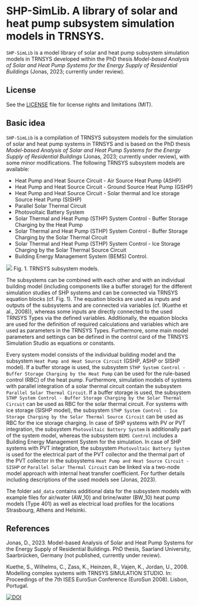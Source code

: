 # SHP-SimLib. A library of solar and heat pump subsystem simulation models in TRNSYS.

`SHP-SimLib` is a model library of solar and heat pump subsystem simulation models in TRNSYS developed within the PhD thesis *Model-based Analysis of Solar and Heat Pump Systems for the Energy Supply of Residential Buildings* (Jonas, 2023; currently under review).

## License
See the [LICENSE](LICENSE) file for license rights and limitations (MIT).

## Basic idea
`SHP-SimLib` is a compilation of TRNSYS subsystem models for the simulation of solar and heat pump systems in TRNSYS and is based on the PhD thesis *Model-based Analysis of Solar and Heat Pump Systems for the Energy Supply of Residential Buildings* (Jonas, 2023; currently under review), with some minor modifications. 
The following TRNSYS subsystem models are available:
* Heat Pump and Heat Source Circuit - Air Source Heat Pump (ASHP)
* Heat Pump and Heat Source Circuit - Ground Source Heat Pump (GSHP)
* Heat Pump and Heat Source Circuit - Solar thermal and Ice storage Source Heat Pump (SISHP) 
* Parallel Solar Thermal Circuit
* Photovoltaic Battery System
* Solar Thermal and Heat Pump (STHP) System Control - Buffer Storage Charging by the Heat Pump 
* Solar Thermal and Heat Pump (STHP) System Control - Buffer Storage Charging by the Solar Thermal Circuit 
* Solar Thermal and Heat Pump (STHP) System Control - Ice Storage Charging by the Solar Thermal Source Circuit
* Building Energy Management System (BEMS) Control.


![](Figures/TRNSYS_Model.png) 
Fig. 1. TRNSYS subsystem models. 

The subsystems can be combined with each other and with an individual building model (including components like a buffer storage) for the different simulation studies of SHP systems and can be connected via TRNSYS equation blocks (cf. Fig. 1). The equation blocks are used as inputs and outputs of the subsystems and are connected via variables (cf. (Kuethe et al., 2008)), whereas some inputs are directly connected to the used TRNSYS Types via the defined variables. Additionally, the equation blocks are used for the definition of required calculations and variables which are used as parameters in the TRNSYS Types. Furthermore, some main model parameters and settings can be defined in the control card of the TRNSYS Simulation Studio as equations or constants.

Every system model consists of the individual building model and the subsystem `Heat Pump and Heat Source Circuit` (GSHP, ASHP or SISHP model). If a buffer storage is used, the subsystem `STHP System Control - Buffer Storage Charging by the Heat Pump` can be used for the rule-based control (RBC) of the heat pump. Furthermore, simulation models of systems with parallel integration of a solar thermal circuit contain the subsystem `Parallel Solar Thermal Circuit`. If a buffer storage is used, the subsystem `STHP System Control - Buffer Storage Charging by the Solar Thermal Circuit` can be used as RBC for the solar thermal circuit. For systems with ice storage (SISHP model), the subsystem `STHP System Control - Ice Storage Charging by the Solar Thermal Source Circuit` can be used as RBC for the ice storage charging. In case of SHP systems with PV or PVT integration, the subsystem `Photovoltaic Battery System` is additionally part of the system model, whereas the subsystem `BEMS Control` includes a Building Energy Management System for the simulation. In case of SHP systems with PVT integration, the subsystem `Photovoltaic Battery System` is used for the electrical part of the PVT collector and the thermal part of the PVT collector in the subsystems `Heat Pump and Heat Source Circuit - SISHP` or `Parallel Solar Thermal Circuit` can be linked via a two-node model approach with internal heat transfer coefficient. For further details including descriptions of the used models see (Jonas, 2023).

The folder `add_data` contains additional data for the subsystem models with example files for air/water (AW_10) and brine/water (BW_10) heat pump models (Type 401) as well as electrical load profiles for the locations Strasbourg, Athens and Helsinki.


## References
Jonas, D., 2023. Model-based Analysis of Solar and Heat Pump Systems for the Energy Supply of Residential Buildings. PhD thesis, Saarland University, Saarbrücken, Germany (not published, currently under review).

Kuethe, S., Wilhelms, C., Zass, K., Heinzen, R., Vajen, K., Jordan, U., 2008. Modelling complex systems with TRNSYS SIMULATION STUDIO. In: Proceedings of the 7th ISES EuroSun Conference (EuroSun 2008). Lisbon, Portugal.

[![DOI](https://zenodo.org/badge/393104369.svg)](https://zenodo.org/badge/latestdoi/393104369)
